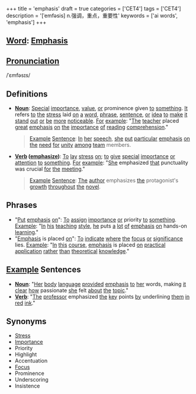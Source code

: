 +++
title = 'emphasis'
draft = true
categories = ['CET4']
tags = ['CET4']
description = '[ˈemfəsis] n.强调，重点，重要性'
keywords = ['ai words', 'emphasis']
+++

## [Word](/en/post/word/): [Emphasis](/en/post/emphasis/)

## [Pronunciation](/en/post/pronunciation/)
/ˈɛmfəsɪs/

## Definitions
- **[Noun](/en/post/noun/)**: [Special](/en/post/special/) [importance](/en/post/importance/), [value](/en/post/value/), [or](/en/post/or/) prominence given [to](/en/post/to/) [something](/en/post/something/). [It](/en/post/it/) refers [to](/en/post/to/) [the](/en/post/the/) [stress](/en/post/stress/) laid [on](/en/post/on/) [a](/en/post/a/) [word](/en/post/word/), [phrase](/en/post/phrase/), [sentence](/en/post/sentence/), [or](/en/post/or/) [idea](/en/post/idea/) [to](/en/post/to/) [make](/en/post/make/) [it](/en/post/it/) [stand](/en/post/stand/) [out](/en/post/out/) [or](/en/post/or/) [be](/en/post/be/) [more](/en/post/more/) [noticeable](/en/post/noticeable/). [For](/en/post/for/) [example](/en/post/example/): "[The](/en/post/the/) [teacher](/en/post/teacher/) placed [great](/en/post/great/) [emphasis](/en/post/emphasis/) [on](/en/post/on/) [the](/en/post/the/) [importance](/en/post/importance/) [of](/en/post/of/) [reading](/en/post/reading/) [comprehension](/en/post/comprehension/)."

  > [Example](/en/post/example/) [Sentence](/en/post/sentence/): [In](/en/post/in/) [her](/en/post/her/) [speech](/en/post/speech/), [she](/en/post/she/) [put](/en/post/put/) [particular](/en/post/particular/) [emphasis](/en/post/emphasis/) [on](/en/post/on/) [the](/en/post/the/) [need](/en/post/need/) [for](/en/post/for/) [unity](/en/post/unity/) [among](/en/post/among/) [team](/en/post/team/) members.

- **[Verb](/en/post/verb/) ([emphasize](/en/post/emphasize/))**: [To](/en/post/to/) [lay](/en/post/lay/) [stress](/en/post/stress/) [on](/en/post/on/); [to](/en/post/to/) [give](/en/post/give/) [special](/en/post/special/) [importance](/en/post/importance/) [or](/en/post/or/) [attention](/en/post/attention/) [to](/en/post/to/) [something](/en/post/something/). [For](/en/post/for/) [example](/en/post/example/): "[She](/en/post/she/) emphasized [that](/en/post/that/) punctuality was crucial [for](/en/post/for/) [the](/en/post/the/) [meeting](/en/post/meeting/)."

  > [Example](/en/post/example/) [Sentence](/en/post/sentence/): [The](/en/post/the/) [author](/en/post/author/) emphasizes [the](/en/post/the/) protagonist's [growth](/en/post/growth/) [throughout](/en/post/throughout/) [the](/en/post/the/) [novel](/en/post/novel/).

## Phrases
- "[Put](/en/post/put/) [emphasis](/en/post/emphasis/) [on](/en/post/on/)": [To](/en/post/to/) [assign](/en/post/assign/) [importance](/en/post/importance/) [or](/en/post/or/) priority [to](/en/post/to/) [something](/en/post/something/). [Example](/en/post/example/): "[In](/en/post/in/) [his](/en/post/his/) [teaching](/en/post/teaching/) [style](/en/post/style/), [he](/en/post/he/) puts [a](/en/post/a/) [lot](/en/post/lot/) [of](/en/post/of/) [emphasis](/en/post/emphasis/) [on](/en/post/on/) hands-on [learning](/en/post/learning/)."
- "[Emphasis](/en/post/emphasis/) is placed [on](/en/post/on/)": [To](/en/post/to/) [indicate](/en/post/indicate/) [where](/en/post/where/) [the](/en/post/the/) [focus](/en/post/focus/) [or](/en/post/or/) [significance](/en/post/significance/) lies. [Example](/en/post/example/): "[In](/en/post/in/) [this](/en/post/this/) [course](/en/post/course/), [emphasis](/en/post/emphasis/) is placed [on](/en/post/on/) [practical](/en/post/practical/) [application](/en/post/application/) [rather](/en/post/rather/) [than](/en/post/than/) [theoretical](/en/post/theoretical/) [knowledge](/en/post/knowledge/)."

## [Example](/en/post/example/) Sentences
- **[Noun](/en/post/noun/)**: "[Her](/en/post/her/) [body](/en/post/body/) [language](/en/post/language/) [provided](/en/post/provided/) [emphasis](/en/post/emphasis/) [to](/en/post/to/) [her](/en/post/her/) words, making [it](/en/post/it/) [clear](/en/post/clear/) [how](/en/post/how/) passionate [she](/en/post/she/) felt [about](/en/post/about/) [the](/en/post/the/) [topic](/en/post/topic/)."
- **[Verb](/en/post/verb/)**: "[The](/en/post/the/) [professor](/en/post/professor/) emphasized [the](/en/post/the/) [key](/en/post/key/) points [by](/en/post/by/) underlining [them](/en/post/them/) [in](/en/post/in/) [red](/en/post/red/) [ink](/en/post/ink/)."

## Synonyms
- [Stress](/en/post/stress/)
- [Importance](/en/post/importance/)
- Priority
- Highlight
- Accentuation
- [Focus](/en/post/focus/)
- Prominence
- Underscoring
- Insistence
